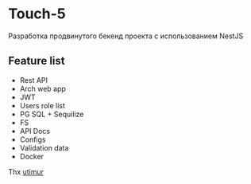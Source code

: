 # Touch-5
Разработка продвинутого бекенд проекта с использованием NestJS

## Feature list
- Rest API
- Arch web app
- JWT
- Users role list
- PG SQL + Sequilize
- FS
- API Docs
- Configs
- Validation data
- Docker

Thx [utimur](https://github.com/utimur)
